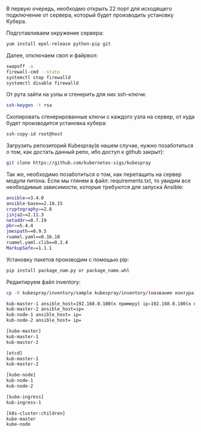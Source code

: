 В первую очередь, необходмо открыть 22 порт для исходящего подключение от сервера, который будет производить установку Кубера.

Подготавливаем окружение сервера:
```sh
yum install epel-release python-pip git
```

Далее, отключаем своп и файрвол:
```sh
swapoff -a 
firewall-cmd --state
systemctl stop firewalld
systemctl disable firewalld
```

От рута зайти на узлы и сгенерить для них ssh-ключи:
```sh
ssh-keygen -t rsa
```

Скопировать сгенерированные ключи с каждого узла на сервер, от куда будет производится установка кубера:
```sh
ssh-copy-id root@host
```

Загрузить репозиторий Kubespray(в нашем случае, нужно позаботиться о том, как достать данный репо, ибо доступ к github закрыт):
```sh
git clone https://github.com/kubernetes-sigs/kubespray
```

Так же, необходимо позаботиться о том, как перетащить на сервер модули питона.
Если мы глянем в файл: requirements.txt, то увидим все необходимые зависимости, которые требуются для запуска Ansible:
```sh
ansible==3.4.0
ansible-base==2.10.15
cryptography==2.8
jinja2==2.11.3
netaddr==0.7.19
pbr==5.4.4
jmespath==0.9.5
ruamel.yaml==0.16.10
ruamel.yaml.clib==0.2.4
MarkupSafe==1.1.1
```

Установку пакетов производим с помощью pip:
```sh
pip install package_nam.py or package_name.whl
```

Редактируем файл inventory:
```sh
cp -R kubespray/inventory/sample kubespray/inventory/(название контура)
```

```sh
kub-master-1 ansible_host=192.168.0.100(к примеру) ip=192.168.0.100(к примеру)
kub-master-2 ansible_host=ip=
kub-node-1 ansible_host= ip=
kub-node-2 ansible_host= ip=

[kube-master]
kub-master-1
kub-master-2

[etcd]
kub-master-1
kub-master-2

[kube-node]
kub-node-1
kub-node-2

[kube-ingress]
kub-ingress-1

[k8s-cluster:children]
kube-master
kube-node
```
